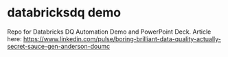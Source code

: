 # databricksdq demo
Repo for Databricks DQ Automation Demo and PowerPoint Deck.
Article here: https://www.linkedin.com/pulse/boring-brilliant-data-quality-actually-secret-sauce-gen-anderson-doumc


